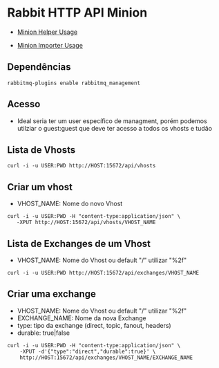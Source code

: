 # Rabbit HTTP API Minion

- [Minion Helper Usage](Minion.md)

- [Minion Importer Usage](Minion_Importer.md)

## Dependências

```
rabbitmq-plugins enable rabbitmq_management
```

## Acesso

 - Ideal seria ter um user específico de managment, porém podemos utilziar o
 guest:guest que deve ter acesso a todos os vhosts e tudão


## Lista de Vhosts

```
curl -i -u USER:PWD http://HOST:15672/api/vhosts
```

## Criar um vhost

- VHOST_NAME: Nome do novo Vhost

```
curl -i -u USER:PWD -H "content-type:application/json" \
   -XPUT http://HOST:15672/api/vhosts/VHOST_NAME
```

## Lista de Exchanges de um Vhost

- VHOST_NAME: Nome do Vhost ou default "/" utilizar "%2f"

```
curl -i -u USER:PWD http://HOST:15672/api/exchanges/VHOST_NAME
```

## Criar uma exchange

- VHOST_NAME: Nome do Vhost ou default "/" utilizar "%2f"
- EXCHANGE_NAME: Nome da nova Exchange
- type: tipo da exchange (direct, topic, fanout, headers)
- durable: true|false

```
curl -i -u USER:PWD -H "content-type:application/json" \
    -XPUT -d'{"type":"direct","durable":true}' \
    http://HOST:15672/api/exchanges/VHOST_NAME/EXCHANGE_NAME
```
